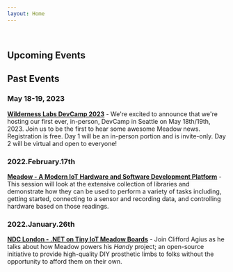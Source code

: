 ```yaml
---
layout: Home
---
```


<br/>

## Upcoming Events

<!-- -->

## Past Events

### May 18-19, 2023

**[Wilderness Labs DevCamp 2023](https://youtube.com/playlist?list=PLoP9Fu9zn7qb_gx3OBlH5bX5Ggwu5kCMv)** - We're excited to announce that we're hosting our first ever, in-person, DevCamp in Seattle on May 18th/19th, 2023. Join us to be the first to hear some awesome Meadow news. Registration is free. Day 1 will be an in-person portion and is invite-only. Day 2 will be virtual and open to everyone!

### 2022.February.17th

**[Meadow - A Modern IoT Hardware and Software Development Platform](https://www.meetup.com/DeveloperSouthCoast/events/283314062/)** - This session will look at the extensive collection of libraries and demonstrate how they can be used to perform a variety of tasks including, getting started, connecting to a sensor and recording data, and controlling hardware based on those readings.

### 2022.January.26th

**[NDC London - .NET on Tiny IoT Meadow Boards](https://ndclondon.com/agenda/net-on-tiny-iot-meadow-boards-03vn/0by4vc453ac)** - Join Clifford Agius as he talks about how Meadow powers his _Handy_ project; an open-source initiative to provide high-quality DIY prosthetic limbs to folks without the opportunity to afford them on their own.
